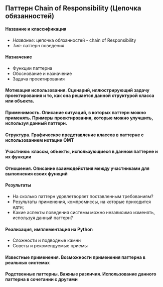 ## Паттерн Chain of Responsibility (Цепочка обязанностей)
#### Название и классификация
   * *Название*: цепочка обязанностей - chain of Responsibility
   * *Тип*: паттерн поведения
#### Назначение
  * Функции паттерна
  * Обоснование и назначение
  * Задача проектирования
#### Мотивация использования. Сценарий, иллюстрирующий задачу проектирования и то, как она решается данной структурой класса или объекта.
#### Применимость. Описание ситуаций, в которых паттерн можно применять. Примеры проектирования, которые можно улучшить, используя данный паттерн.
#### Структура. Графическое представление классов в паттерне с использованием нотации OMT
#### Участники: классы, объекты, использующиеся в данном паттерне и их функции
#### Отношения. Описание взаимодействия между участниками для выполнения своих функций
#### Результаты
  * На сколько паттерн удовлетворяет поставленным требованиям?
  * Результаты применения, компромиссы, на которые приходится идти;
  * Какие аспекты поведения системы можно независимо изменять, используя данный паттерн?
#### Реализация, имплементация на Python
  * Сложности и подводные камни
  * Советы и рекомендуемые приемы
#### Известные применения. Возможности применения паттерна в реальных системах
#### Родственные паттерны. Важные различия. Использование данного паттерна в сочетании с другими

